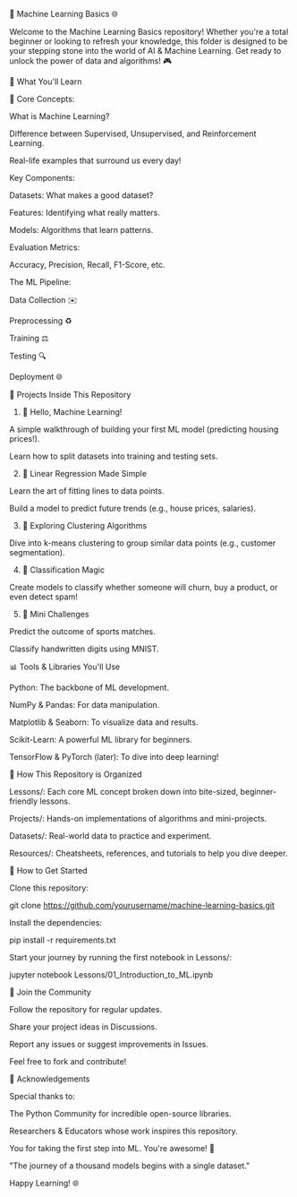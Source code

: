 🤖 Machine Learning Basics 🌐

Welcome to the Machine Learning Basics repository! Whether you're a total beginner or looking to refresh your knowledge, this folder is designed to be your stepping stone into the world of AI & Machine Learning. Get ready to unlock the power of data and algorithms! 🎮

🔧 What You'll Learn

🔄 Core Concepts:

What is Machine Learning?

Difference between Supervised, Unsupervised, and Reinforcement Learning.

Real-life examples that surround us every day!

Key Components:

Datasets: What makes a good dataset?

Features: Identifying what really matters.

Models: Algorithms that learn patterns.

Evaluation Metrics:

Accuracy, Precision, Recall, F1-Score, etc.

The ML Pipeline:

Data Collection ✉️

Preprocessing ♻️

Training ⚖️

Testing 🔍

Deployment 🌐

🎨 Projects Inside This Repository

1. 🤖 Hello, Machine Learning!

A simple walkthrough of building your first ML model (predicting housing prices!).

Learn how to split datasets into training and testing sets.

2. 🌱 Linear Regression Made Simple

Learn the art of fitting lines to data points.

Build a model to predict future trends (e.g., house prices, salaries).

3. 🔬 Exploring Clustering Algorithms

Dive into k-means clustering to group similar data points (e.g., customer segmentation).

4. 🔐 Classification Magic

Create models to classify whether someone will churn, buy a product, or even detect spam!

5. 🔮 Mini Challenges

Predict the outcome of sports matches.

Classify handwritten digits using MNIST.

📊 Tools & Libraries You'll Use

Python: The backbone of ML development.

NumPy & Pandas: For data manipulation.

Matplotlib & Seaborn: To visualize data and results.

Scikit-Learn: A powerful ML library for beginners.

TensorFlow & PyTorch (later): To dive into deep learning!

🎨 How This Repository is Organized

Lessons/: Each core ML concept broken down into bite-sized, beginner-friendly lessons.

Projects/: Hands-on implementations of algorithms and mini-projects.

Datasets/: Real-world data to practice and experiment.

Resources/: Cheatsheets, references, and tutorials to help you dive deeper.

🚀 How to Get Started

Clone this repository:

git clone https://github.com/yourusername/machine-learning-basics.git

Install the dependencies:

pip install -r requirements.txt

Start your journey by running the first notebook in Lessons/:

jupyter notebook Lessons/01_Introduction_to_ML.ipynb

🎉 Join the Community

Follow the repository for regular updates.

Share your project ideas in Discussions.

Report any issues or suggest improvements in Issues.

Feel free to fork and contribute!

🙏 Acknowledgements

Special thanks to:

The Python Community for incredible open-source libraries.

Researchers & Educators whose work inspires this repository.

You for taking the first step into ML. You're awesome! 🌟

"The journey of a thousand models begins with a single dataset."

Happy Learning! 🌐
